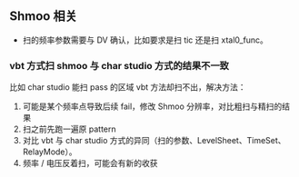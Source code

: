 ## Shmoo 相关

- 扫的频率参数需要与 DV 确认，比如要求是扫 tic 还是扫 xtal0_func。

### vbt 方式扫 shmoo 与 char studio 方式的结果不一致

比如 char studio 能扫 pass 的区域 vbt 方法却扫不出，解决方法：

1. 可能是某个频率点导致后续 fail，修改 Shmoo 分辨率，对比粗扫与精扫的结果
2. 扫之前先跑一遍原 pattern
3. 对比 vbt 与 char studio 方式的异同（扫的参数、LevelSheet、TimeSet、RelayMode）。
4. 频率 / 电压反着扫，可能会有新的收获
